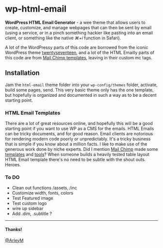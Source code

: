 # wp-html-email

**WordPress HTML Email Generator** - a wee theme that allows users to create, customize, and manage webpages that can then be sent by email (using a service, or in a pinch something hackier like pasting into an email client, or something like the native _⌘+i_ function in Safari). 

A lot of the WordPressy parts of this code are borrowed from the iconic WordPress theme [twentyseventeen](https://en-ca.wordpress.org/themes/twentyseventeen/), and a lot of the HTML Emailly parts of this code are from [Mail Chimp templates](https://mailchimp.com/features/email-templates/), leaving in their custom mc tags.


## Installation

Jam the `html-email` theme folder into your `wp-config/themes` folder, activate, build some pages, send. This very basic theme only has the one template, but hopefully is organized and documented in such a way as to be a decent starting point.


### HTML Email Templates

There are a lot of great resources online, and hopefully this will be a good starting point if you want to use WP as a CMS for the emails. HTML Emails can be tricky documents, and for good reason. Email clients are notorious for rendering modern code poorly or unpredictably. It's a tricky business that is simple if you know about a million facts. I like to make use of the generous work done by niche experts. Did I mention [Mail Chimp](https://mailchimp.com/) made some [templates](mailchimp.com/features/email-templates/) and [tools](https://mailchimp.com/features/email-designer/)? When someone builds a heavily tested table layout HTML Email template there's no need to be subtle with the shout outs. Heroes.

### To DO

- Clean out functions /assets, /inc
- Customize width, fonts, colors
- Test Featured image
- Test custom logo
- wire up sidebar
- Add .dim, .subtitle ? 

***

#### Thanks! 

[@ArleyM](http://twitter.com/ArleyM)

